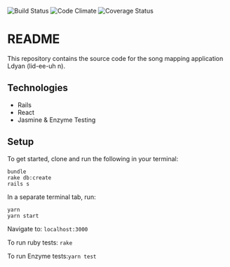 ![Build Status](https://codeship.com/projects/fc7d8080-530d-0135-099b-129b825f4ead/status?branch=master)
![Code Climate](https://codeclimate.com/github/JesseChamberlain/ldyan.png)
![Coverage Status](https://coveralls.io/repos/github/JesseChamberlain/ldyan/badge.svg?branch=master)

# README
This repository contains the source code for the song mapping application Ldyan (lid-ee-uh n).

## Technologies
* Rails
* React
* Jasmine & Enzyme Testing

## Setup
To get started, clone and run the following in your terminal:
```
bundle
rake db:create
rails s
```

In a separate terminal tab, run:
```
yarn
yarn start
```

Navigate to: ```localhost:3000```

To run ruby tests: ```rake```

To run Enzyme tests:```yarn test```
